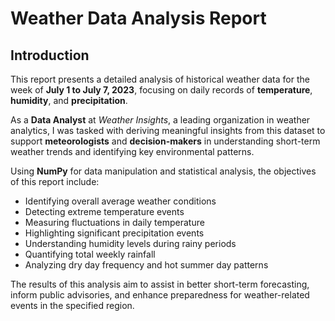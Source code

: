 # Weather Data Analysis Report

## Introduction

This report presents a detailed analysis of historical weather data for the week of **July 1 to July 7, 2023**, focusing on daily records of **temperature**, **humidity**, and **precipitation**.

As a **Data Analyst** at *Weather Insights*, a leading organization in weather analytics, I was tasked with deriving meaningful insights from this dataset to support **meteorologists** and **decision-makers** in understanding short-term weather trends and identifying key environmental patterns.

Using **NumPy** for data manipulation and statistical analysis, the objectives of this report include:

- Identifying overall average weather conditions
- Detecting extreme temperature events
- Measuring fluctuations in daily temperature
- Highlighting significant precipitation events
- Understanding humidity levels during rainy periods
- Quantifying total weekly rainfall
- Analyzing dry day frequency and hot summer day patterns

The results of this analysis aim to assist in better short-term forecasting, inform public advisories, and enhance preparedness for weather-related events in the specified region.
